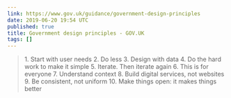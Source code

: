 ```yaml
---
link: https://www.gov.uk/guidance/government-design-principles
date: 2019-06-20 19:54 UTC
published: true
title: Government design principles - GOV.UK
tags: []
---
```


<blockquote>1. Start with user needs
2. Do less
3. Design with data
4. Do the hard work to make it simple
5. Iterate. Then iterate again
6. This is for everyone
7. Understand context
8. Build digital services, not websites
9. Be consistent, not uniform
10. Make things open: it makes things better</blockquote>
